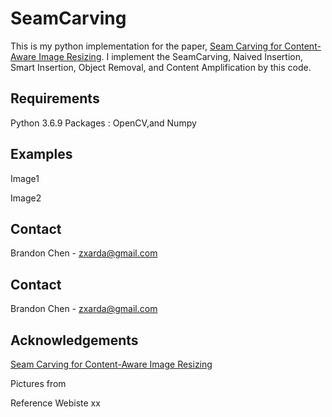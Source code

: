 # SeamCarving
This is my python implementation for the paper, [Seam Carving for Content-Aware Image Resizing](http://graphics.cs.cmu.edu/courses/15-463/2007_fall/hw/proj2/imret.pdf). I implement the SeamCarving, Naived Insertion, Smart Insertion, Object Removal, and Content Amplification by this code.


## Requirements
Python 3.6.9
Packages : OpenCV,and Numpy

## Examples 

Image1

Image2

## Contact
Brandon Chen - zxarda@gmail.com


<!-- CONTACT -->
## Contact
Brandon Chen - zxarda@gmail.com

<!-- ACKNOWLEDGEMENTS -->
## Acknowledgements
[Seam Carving for Content-Aware Image Resizing](http://graphics.cs.cmu.edu/courses/15-463/2007_fall/hw/proj2/imret.pdf)

Pictures from 

Reference Webiste 
xx


